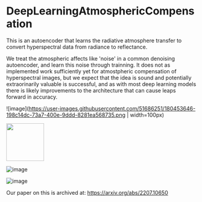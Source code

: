 # DeepLearningAtmosphericCompensation
This is an autoencoder that learns the radiative atmosphere transfer to convert hyperspectral data from radiance to reflectance.

We treat the atmospheric affects like 'noise' in a common denoising autoencoder, and learn this noise through trainning.  It does not as implemented work sufficiently yet for atmostpheric compensation of hyperspectral images, but we expect that the idea is sound and potentially extraorinarily valuable is successful, and as with most deep learning models there is likely improvements to the architecture that can cause leaps forward in accuracy.  

![image](https://user-images.githubusercontent.com/51686251/180453646-198c14dc-73a7-400e-9ddd-8281ea568735.png | width=100px)

<img src="https://user-images.githubusercontent.com/51686251/180453646-198c14dc-73a7-400e-9ddd-8281ea568735.png" width="100px">

![image](https://user-images.githubusercontent.com/51686251/180453866-7a164f7f-6440-4028-b79b-c10ee607479d.png)

![image](https://user-images.githubusercontent.com/51686251/180454007-815c3277-0924-4123-bc2f-9fd23c244ab1.png)


Our paper on this is archived at: https://arxiv.org/abs/2207.10650
